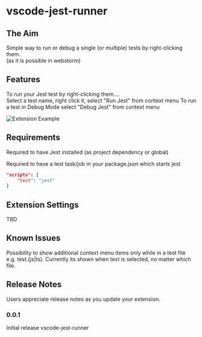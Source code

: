 # vscode-jest-runner

## The Aim

Simple way to run or debug a single (or multiple) tests by right-clicking them.  
(as it is possible in webstorm)

## Features

To run your Jest test by right-clicking them....  
Select a test name, right click it, select "Run Jest" from context menu
To run a test in Debug Mode select "Debug Jest" from context menu

![Extension Example](https://github.com/firsttris/vscode-jest/raw/master/public/vscode-jest.gif)

## Requirements

Required to have Jest installed (as project dependency or global)

Required to have a test task/job in your package.json which starts jest
```json
"scripts": {
    "test": "jest"
}
```

## Extension Settings

TBD

## Known Issues

Possibility to show additional context menu items only while in a test file e.g. test.(js|ts).
Currently its shown when text is selected, no matter which file.

## Release Notes

Users appreciate release notes as you update your extension.

### 0.0.1

Initial release vscode-jest-runner